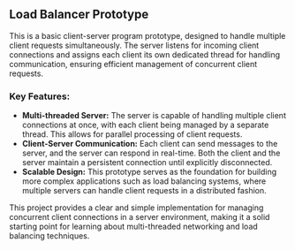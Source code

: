 <h2>Load Balancer Prototype</h2>

<p>
  This is a basic client-server program prototype, designed to handle multiple client requests simultaneously. The server listens for incoming client connections and assigns each client its own dedicated thread for handling communication, ensuring efficient management of concurrent client requests.
</p>

<h3>Key Features:</h3>
<ul>
  <li><strong>Multi-threaded Server:</strong> The server is capable of handling multiple client connections at once, with each client being managed by a separate thread. This allows for parallel processing of client requests.</li>
  <li><strong>Client-Server Communication:</strong> Each client can send messages to the server, and the server can respond in real-time. Both the client and the server maintain a persistent connection until explicitly disconnected.</li>
  <li><strong>Scalable Design:</strong> This prototype serves as the foundation for building more complex applications such as load balancing systems, where multiple servers can handle client requests in a distributed fashion.</li>
</ul>

<p>
  This project provides a clear and simple implementation for managing concurrent client connections in a server environment, making it a solid starting point for learning about multi-threaded networking and load balancing techniques.
</p>
